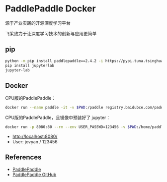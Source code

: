 # PaddlePaddle Docker

源于产业实践的开源深度学习平台

飞桨致力于让深度学习技术的创新与应用更简单

## pip
```sh
python -m pip install paddlepaddle==2.4.2 -i https://pypi.tuna.tsinghua.edu.cn/simple
pip install jupyterlab
jupyter-lab
```

## Docker
CPU版的PaddlePaddle：
```sh
docker run --name paddle -it -v $PWD:/paddle registry.baidubce.com/paddlepaddle/paddle:2.4.2 /bin/bash
```
CPU版的PaddlePaddle，且镜像中预装好了 jupyter：
```sh
docker run -p 8080:80 --rm --env USER_PASSWD=123456 -v $PWD:/home/paddle registry.baidubce.com/paddlepaddle/paddle:2.4.2-jupyter
```
- [http://localhost:8080/](http://localhost:8080/)
- User: jovyan / 123456

## References
- [PaddlePaddle](https://www.paddlepaddle.org.cn/)
- [PaddlePaddle GitHub](https://github.com/paddlepaddle/paddle)